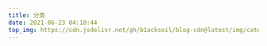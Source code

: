 ```yaml
---
title: 分类
date: 2021-06-23 04:10:44
top_img: https://cdn.jsdelivr.net/gh/b1acksoil/blog-cdn@latest/img/categories.jpg
---
```

